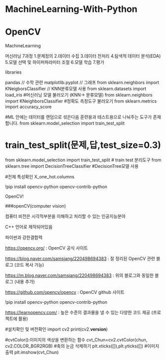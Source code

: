 # MachineLearning-With-Python
# OpenCV
MachineLearning

머신러닝 7과정
1.문제정의
2.데이터 수집
3.데이터 전처리
4.탐색적 데이터 분석(EDA)
5.모델 선택 및 하이퍼파라미터 조절
6.모델 학습
7.평가

libraries

pandas // 수학 관련 
matplotlib.pyplot // 그래프
from sklearn.neighbors import KNeigborsClassifier  // KNN분류모델 사용
from sklearn.datasets import load_iris #머신러닝 모델 불러오기 (KNN-> 분류모델)
from sklearn.neighbors import KNeighborsClassifier #정확도 측정도구 불러오기
from sklearn.metrics import accuracy_score


#ML 안에는 데이터를 랜덤으로 섞은다음 훈련용과 테스트용으로 나눠주는 도구가 존재합니다.
from sklearn.model_selection import train_test_split
# train_test_split(문제,답,test_size=0.3)

from sklearn.model_selection import train_test_split # train test 분리도구
from sklearn.tree import DecisionTreeClassifier #DecisionTree모델 사용 

#전체 특성확인
X_one_hot.columns

!pip install opencv-python opencv-contrib-python


OpenCV!

###openCV(computer vision)

컴퓨터 비전은 시각적부분을 이해하고 처리할 수 있는 인공지능분야

C++ 언어로 제작되어있음

파이썬과 강한결합력

https://opencv.org/ : OpenCV 공식 사이트

https://blog.naver.com/samsjang/220498694383 : 잘 정리된 OpenCV 관련 블로그 (코드 복사 가능)

https://m.blog.naver.com/samsjang/220498694383 : 위의 블로그와 동일한 블로그 (내용 추가)

https://github.com/opencv/opencv : OpenCV github 사이트

!pip install opencv-python opencv-contrib-python

https://learnopencv.com/ : 높은 수준의 결과물을 낼 수 있는 다양한 코드 제공 (프로젝트에 활용)

#설치확인 및 버전확인
import cv2
print(cv2.__version__)


#cvtColor():이미지의 색상을 변환하는 함수
cvt_Chun=cv2.cvtColor(chun, cv2.COLOR_BGR2RGB)
#축의 눈금 삭제하기
plt.xticks([]),plt.yticks([])
#이미지 출력
plt.imshow(cvt_Chun)




